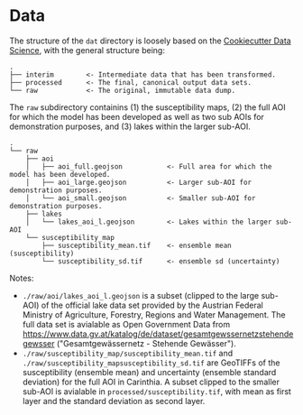 # Data

The structure of the `dat` directory is loosely based on the [Cookiecutter Data Science](https://github.com/drivendataorg/cookiecutter-data-science), with the general structure being:

```
.
├── interim        <- Intermediate data that has been transformed.
├── processed      <- The final, canonical output data sets.
└── raw            <- The original, immutable data dump.
```

The `raw` subdirectory containins (1) the susceptibility maps, (2) the full AOI for which the model has been developed as well as two sub AOIs for demonstration purposes, and (3) lakes within the larger sub-AOI.

```
.
└── raw
    ├── aoi
    │   ├── aoi_full.geojson           <- Full area for which the model has been developed.
    │   ├── aoi_large.geojson          <- Larger sub-AOI for demonstration purposes.
    │   └── aoi_small.geojson          <- Smaller sub-AOI for demonstration purposes.
    ├── lakes
    │   └── lakes_aoi_l.geojson        <- Lakes within the larger sub-AOI
    └── susceptibility_map
        ├── susceptibility_mean.tif    <- ensemble mean (susceptibility)
        └── susceptibility_sd.tif      <- ensemble sd (uncertainty)
```

Notes:
- `./raw/aoi/lakes_aoi_l.geojson` is a subset (clipped to the large sub-AOI) of the official lake data set provided by the Austrian Federal Ministry of Agriculture, Forestry, Regions and Water Management. The full data set is avialable as Open Government Data from https://www.data.gv.at/katalog/de/dataset/gesamtgewssernetzstehendegewsser ("Gesamtgewässernetz - Stehende Gewässer").
- `./raw/susceptibility_map/susceptibility_mean.tif` and `./raw/susceptibility_mapsusceptibility_sd.tif` are GeoTIFFs of the susceptibility (ensemble mean) and uncertainty (ensemble standard deviation) for the full AOI in Carinthia. A subset clipped to the smaller sub-AOI is avialable in `processed/susceptibility.tif`, with mean as first layer and the standard deviation as second layer.
